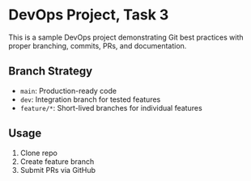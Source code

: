 # DevOps Project, Task 3

This is a sample DevOps project demonstrating Git best practices with proper branching, commits, PRs, and documentation.

## Branch Strategy
- `main`: Production-ready code
- `dev`: Integration branch for tested features
- `feature/*`: Short-lived branches for individual features

## Usage
1. Clone repo
2. Create feature branch
3. Submit PRs via GitHub
